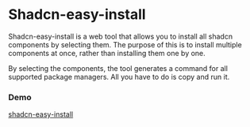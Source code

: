 # Shadcn-easy-install

Shadcn-easy-install is a web tool that allows you to install all shadcn components by selecting them. The purpose of this is to install multiple components at once, rather than installing them one by one.

By selecting the components, the tool generates a command for all supported package managers. All you have to do is copy and run it.

### Demo

[shadcn-easy-install](shadcn-easy-install.vercel.app)
